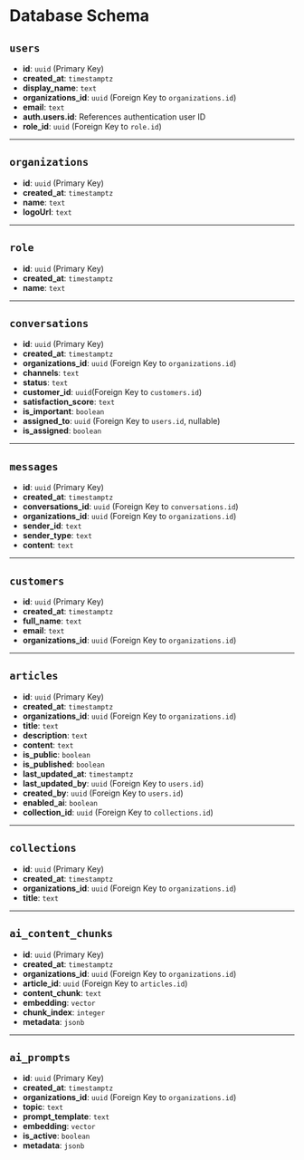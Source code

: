 # Database Schema

## `users`
- **id**: `uuid` (Primary Key)
- **created_at**: `timestamptz`
- **display_name**: `text`
- **organizations_id**: `uuid` (Foreign Key to `organizations.id`)
- **email**: `text`
- **auth.users.id**: References authentication user ID
- **role_id**: `uuid` (Foreign Key to `role.id`)

---

## `organizations`
- **id**: `uuid` (Primary Key)
- **created_at**: `timestamptz`
- **name**: `text`
- **logoUrl**: `text`


---

## `role`
- **id**: `uuid` (Primary Key)
- **created_at**: `timestamptz`
- **name**: `text`

---

## `conversations`
- **id**: `uuid` (Primary Key)
- **created_at**: `timestamptz`
- **organizations_id**: `uuid` (Foreign Key to `organizations.id`)
- **channels**: `text`
- **status**: `text`
- **customer_id**: `uuid`(Foreign Key to `customers.id`)
- **satisfaction_score**: `text`
- **is_important**: `boolean`
- **assigned_to**: `uuid` (Foreign Key to `users.id`, nullable)
- **is_assigned**: `boolean`

---

## `messages`
- **id**: `uuid` (Primary Key)
- **created_at**: `timestamptz`
- **conversations_id**: `uuid` (Foreign Key to `conversations.id`)
- **organizations_id**: `uuid` (Foreign Key to `organizations.id`)
- **sender_id**: `text`
- **sender_type**: `text`
- **content**: `text`

---

## `customers`
- **id**: `uuid` (Primary Key)
- **created_at**: `timestamptz`
- **full_name**: `text`
- **email**: `text`
- **organizations_id**: `uuid` (Foreign Key to `organizations.id`)

---

## `articles`
- **id**: `uuid` (Primary Key)
- **created_at**: `timestamptz`
- **organizations_id**: `uuid` (Foreign Key to `organizations.id`)
- **title**: `text`
- **description**: `text`
- **content**: `text`
- **is_public**: `boolean`
- **is_published**: `boolean`
- **last_updated_at**: `timestamptz`
- **last_updated_by**: `uuid` (Foreign Key to `users.id`)
- **created_by**: `uuid` (Foreign Key to `users.id`)
- **enabled_ai**: `boolean`
- **collection_id**: `uuid` (Foreign Key to `collections.id`)

---

## `collections`
- **id**: `uuid` (Primary Key)
- **created_at**: `timestamptz`
- **organizations_id**: `uuid` (Foreign Key to `organizations.id`)
- **title**: `text`

---

## `ai_content_chunks`
- **id**: `uuid` (Primary Key)
- **created_at**: `timestamptz`
- **organizations_id**: `uuid` (Foreign Key to `organizations.id`)
- **article_id**: `uuid` (Foreign Key to `articles.id`)
- **content_chunk**: `text`
- **embedding**: `vector`
- **chunk_index**: `integer`
- **metadata**: `jsonb`

---

## `ai_prompts`
- **id**: `uuid` (Primary Key)
- **created_at**: `timestamptz`
- **organizations_id**: `uuid` (Foreign Key to `organizations.id`)
- **topic**: `text`
- **prompt_template**: `text`
- **embedding**: `vector`
- **is_active**: `boolean`
- **metadata**: `jsonb`

